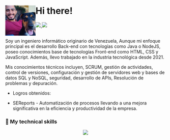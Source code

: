 # Hi there! <img src="https://media.giphy.com/media/hvRJCLFzcasrR4ia7z/giphy.gif" width="35" alt=""> <img align="left" heigth="95" width="95" src="https://github.com/Dev-Alejo/Dev-Alejo/blob/main/Mailo.webp" />

<div>
  <a id="linkedin" href="https://www.linkedin.com/in/alejandro-diaz-444746252/" target="_blank" rel="noopener noreferrer">
    <img src="https://img.shields.io/badge/LinkedIn-0077B5?style=for-the-badge&logo=linkedin&logoColor=white"/>
  </a>
  <a id="Upwork" href="https://www.upwork.com/freelancers/~01e4b6d2ea837099b7" target="_blank" rel="noopener noreferrer">
    <img src="https://img.shields.io/badge/UpWork-6FDA44?style=for-the-badge&logo=Upwork&logoColor=white"/>
  </a>
</div>

</br>

<div>
  <p>
    Soy un ingeniero informático originario de Venezuela, Aunque mi enfoque principal es el desarrollo Back-end con tecnologías como Java o NodeJS, poseo conocimientos base de tecnologías Front-end como HTML, CSS y JavaScript. Además, llevo trabajado en la industria tecnológica desde 2021.

Mis conocimientos técnicos incluyen, SCRUM, gestión de actividades, control de versiones, configuración y gestión de servidores web y bases de datos SQL y NoSQL, seguridad, desarrollo de APIs, Resolución de problemas y depuración.

 - Logros obtenidos:
 + SEReports - Automatización de procesos llevando a una mejora significativa en la eficiencia y productividad de la empresa.
  </p>
</div>

### 💼 My technical skills

<p align="center">
  <a href="https://skillicons.dev">
    <img src="https://skillicons.dev/icons?i=vscode,idea,postman,bash,git,github,html,css,bootstrap,js,nodejs,express,java,spring,maven,gradle,hibernate,mysql,postgres,mongodb&theme=dark" />
  </a>
</p>


